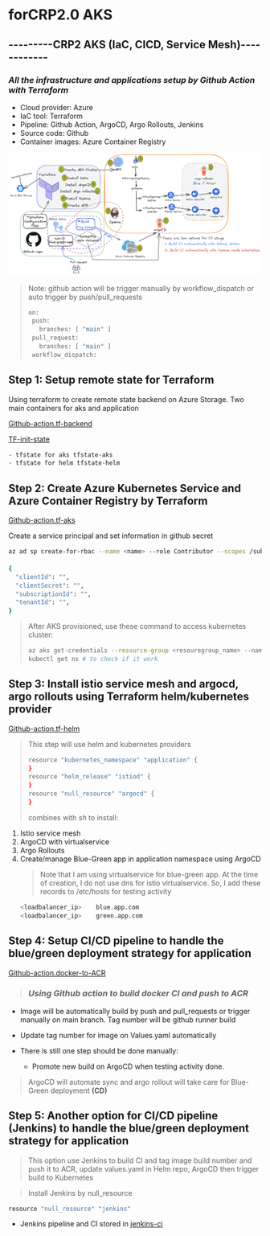 # **forCRP2.0  AKS**

## ---------CRP2 AKS (IaC, CICD, Service Mesh)------------ ##

### _All the infrastructure and applications setup by Github Action with Terraform_

- Cloud provider: Azure
- IaC tool: Terraform
- Pipeline: Github Action, ArgoCD, Argo Rollouts, Jenkins
- Source code: Github
- Container images: Azure Container Registry 

![CRP2.0 diagram](https://github.com/ngdtrunguit/forCRP2.0/blob/main/docs/CRP2-demo.png)

> Note: github action will be trigger manually by workflow_dispatch or auto trigger by push/pull_requests
> ```sh 
> on:
>  push:
>    branches: [ "main" ]
>  pull_request:
>    branches: [ "main" ]
>  workflow_dispatch:
> ```


## Step 1: Setup remote state for Terraform
Using terraform to create remote state backend on Azure Storage. Two main containers for aks and application

[Github-action.tf-backend](https://github.com/ngdtrunguit/forCRP2.0/blob/main/.github/workflows/tf-backend.yml)

[TF-init-state](https://github.com/ngdtrunguit/forCRP2.0/blob/main/tf-init-state)

```sh
- tfstate for aks tfstate-aks
- tfstate for helm tfstate-helm
``` 

## Step 2: Create Azure Kubernetes Service and Azure Container Registry by Terraform

[Github-action.tf-aks](https://github.com/ngdtrunguit/forCRP2.0/blob/main/.github/workflows/tf-aks.yml)

Create a service principal and set information in github secret
```sh 
az ad sp create-for-rbac --name <name> --role Contributor --scopes /subscriptions/<subscription-id> --sdk-auth

{
  "clientId": "",
  "clientSecret": "",
  "subscriptionId": "",
  "tenantId": "",
}
```
> After AKS provisioned, use these command to access kubernetes cluster:
>  ```sh
> az aks get-credentials --resource-group <resouregroup_name> --name <kubernetes_cluster_name>
> kubectl get ns # to check if it work



## Step 3: Install istio service mesh and argocd, argo rollouts using Terraform helm/kubernetes provider
 
[Github-action.tf-helm](https://github.com/ngdtrunguit/forCRP2.0/blob/main/.github/workflows/tf-helm.yml)

> This step will use helm and kubernetes providers
> ```sh
> resource "kubernetes_namespace" "application" {
> }
> resource "helm_release" "istiod" {
> }
> resource "null_resource" "argocd" {
> }
> ```
> combines with _sh_ to install:
1. Istio service mesh 
2. ArgoCD with virtualservice
3. Argo Rollouts
4. Create/manage Blue-Green app in application namespace using ArgoCD
   > Note that I am using virtualservice for blue-green app. At the time of creation, I do not use dns for istio virtualservice. So, I add these records to /etc/hosts for testing activity 
   ``` sh
   <loadbalancer_ip>    blue.app.com
   <loadbalancer_ip>    green.app.com
   ```


## Step 4: Setup CI/CD pipeline to handle the blue/green deployment strategy for application

[Github-action.docker-to-ACR](https://github.com/ngdtrunguit/forCRP2.0/blob/main/.github/workflows/docker-to-ACR.yml)

> ### _Using Github action to build docker **CI** and push to ACR_

- Image will be automatically build by push and pull_requests or trigger manually on main branch. Tag number will be github runner build
- Update tag number for image on Values.yaml automatically 

- There is still one step should be done manually:
   - Promote new build on ArgoCD when testing activity done. 
  
>  ArgoCD will automate sync and argo rollout will take care for Blue-Green deployment **(CD)**

## Step 5: Another option for CI/CD pipeline (Jenkins) to handle the blue/green deployment strategy for application
> This option use Jenkins to build CI and tag image build number and push it to ACR, update values.yaml in Helm repo, ArgoCD then trigger build to Kubernetes

> Install Jenkins by null_resource
```sh
resource "null_resource" "jenkins" 
```
- Jenkins pipeline and CI stored in [jenkins-ci](https://github.com/ngdtrunguit/forCRP2.0/blob/main/jenkins-ci)

